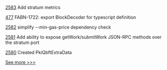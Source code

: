 
[2583](https://github.com/hyperledger/besu/pull/2583) Add stratum metrics

[477](https://github.com/hyperledger/fabric-sdk-node/pull/477) FABN-1722: export BlockDecoder for typescript definition

[2582](https://github.com/hyperledger/besu/pull/2582) simplify --min-gas-price dependency check

[2581](https://github.com/hyperledger/besu/pull/2581) Add ability to expose getWork/submitWork JSON-RPC methods over the stratum port

[2580](https://github.com/hyperledger/besu/pull/2580) Created PkiQbftExtraData


[See more >>>](https://start-here.hyperledger.org/pull-requests)
